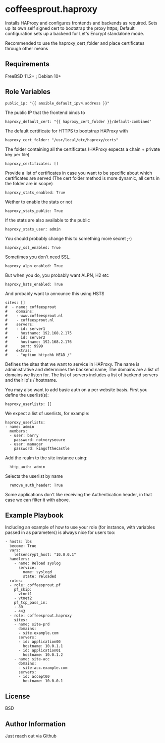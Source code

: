 coffeesprout.haproxy
=================

Installs HAProxy and configures frontends and backends as required.
Sets up its own self signed cert to bootstrap the proxy https; Default configuration sets up a backend for Let's Encrypt standalone mode.

Recommended to use the haproxy\_cert\_folder and place certificates through other means

Requirements
------------

FreeBSD 11.2+ ; Debian 10+

Role Variables
--------------

    public_ip: "{{ ansible_default_ipv4.address }}"

The public IP that the frontend binds to

    haproxy_default_cert: "{{ haproxy_cert_folder }}/default-combined"
    
The default certificate for HTTPS to bootstrap HAProxy with

    haproxy_cert_folder: "/usr/local/etc/haproxy/certs"

The folder containing all the certificates (HAProxy expects a chain + private key per file)

    haproxy_certificates: []
    
Provide a list of certificates in case you want to be specific about which certificates are served (The cert folder method is more dynamic, all certs in the folder are in scope)

    haproxy_stats_enabled: True

Wether to enable the stats or not

    haproxy_stats_public: True

If the stats are also available to the public

    haproxy_stats_user: admin

You should probably change this to something more secret ;-)

    haproxy_ssl_enabled: True
    
Sometimes you don't need SSL.

    haproxy_alpn_enabled: True

But when you do, you probably want ALPN, H2 etc

    haproxy_hsts_enabled: True

And probably want to announce this using HSTS

    sites: []
    #  - name: coffeesprout
    #    domains:
    #    - www.coffeesprout.nl
    #    - coffeesprout.nl
    #    servers:
    #    - id: server1
    #      hostname: 192.168.2.175
    #    - id: server2
    #      hostname: 192.168.2.176
    #      port: 9999
    #    extras:
    #    - "option httpchk HEAD /"

Defines the sites that we want to service in HAProxy. The name is administrative and determines the backend name; The domains are a list of domains we listen for. The list of servers includes a list of backend servers and their ip's / hostname.

You may also want to add basic auth on a per website basis. First you define the userlist(s):

    haproxy_userlists: []

We expect a list of userlists, for example:

    haproxy_userlists:
    - name: admin
      members:
      - user: barry
        password: notverysecure
      - user: manager
        password: kingofthecastle
        
Add the realm to the site instance using:

      http_auth: admin

Selects the userlist by name

      remove_auth_header: True

Some applications don't like receiving the Authentication header, in that case we can filter it with above.

Example Playbook
----------------

Including an example of how to use your role (for instance, with variables passed in as parameters) is always nice for users too:

    - hosts: lbs
      become: True
      vars:
        letsencrypt_host: "10.0.0.1"
      handlers:
        - name: Reload syslog
          service:
            name: syslogd
            state: reloaded
      roles:
      - role: coffeesprout.pf
        pf_skip:
        - vtnet1
        - vtnet2
        pf_tcp_pass_in:
        - 80
        - 443
      - role: coffeesprout.haproxy
        sites:
        - name: site-prd
          domains:
          - site.example.com
          servers:
          - id: application00
            hostname: 10.0.1.1
          - id: application01
            hostname: 10.0.1.2
        - name: site-acc
          domains:
          - site-acc.example.com
          servers:
          - id: accept00
            hostname: 10.0.0.1
    



License
-------

BSD

Author Information
------------------

Just reach out via Github
